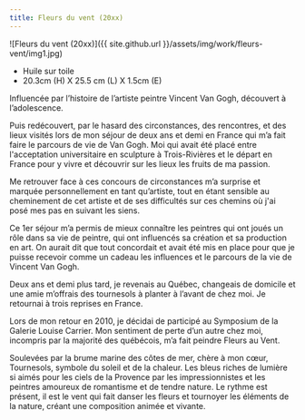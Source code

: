 ```yaml
---
title: Fleurs du vent (20xx)
---
```


![Fleurs du vent (20xx)]({{ site.github.url }}/assets/img/work/fleurs-vent/img1.jpg)

* Huile sur toile
* 20.3cm (H) X 25.5 cm (L) X 1.5cm (E)

Influencée par l’histoire de l’artiste peintre Vincent Van Gogh, découvert à l’adolescence.

Puis redécouvert, par le hasard des circonstances, des rencontres, et des lieux visités lors de mon séjour de deux ans et demi en France qui m’a fait faire le parcours de vie de Van Gogh. Moi qui avait été placé entre l'acceptation universitaire en sculpture à Trois-Rivières et le départ en France pour y vivre et découvrir sur les lieux les fruits de ma passion.

Me retrouver face à ces concours de circonstances m’a surprise et marquée personnellement en tant qu’artiste, tout en étant sensible au cheminement de cet artiste et de ses difficultés sur ces chemins où j'ai posé mes pas en suivant les siens.

Ce 1er séjour m’a permis de mieux connaître les peintres qui ont joués un rôle dans sa vie de peintre, qui ont influencés sa création et sa production en art.
On aurait dit que tout concordait et avait été mis en place pour que je puisse recevoir comme un cadeau les influences et le parcours de la vie de Vincent Van Gogh.

Deux ans et demi plus tard, je revenais au Québec, changeais de domicile et une amie m’offrais des tournesols à planter à l’avant de chez moi.
Je retournai à trois reprises en France.

Lors de mon retour en 2010, je décidai de participé au Symposium de la Galerie Louise Carrier.
Mon sentiment de perte d’un autre chez moi, incompris par la majorité des québécois, m’a fait peindre Fleurs au Vent.

Soulevées par la brume marine des côtes de mer, chère à mon cœur, Tournesols, symbole du soleil et de la chaleur. Les bleus riches de lumière si aimés pour les ciels de la Provence par les impressionnistes et les peintres amoureux de romantisme et de tendre nature. Le rythme est présent, il est le vent qui fait danser les fleurs et tournoyer les éléments de la nature, créant une composition animée et vivante.
